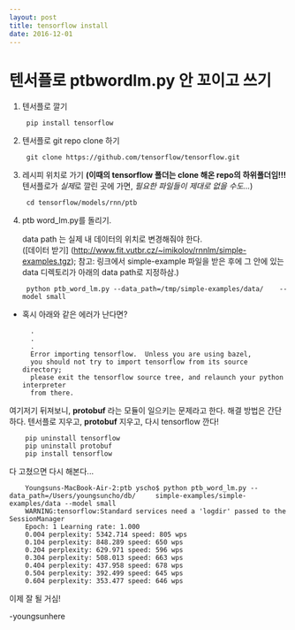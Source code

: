 ```yaml
---
layout: post
title: tensorflow install
date: 2016-12-01
---
```



# 텐서플로 ptbwordlm.py 안 꼬이고 쓰기



1. 텐서플로 깔기


		pip install tensorflow


2. 텐서플로 git repo clone 하기

		git clone https://github.com/tensorflow/tensorflow.git
		
3. 레시피 위치로 가기 **(이때의 tensorflow 폴더는 clone 해온 repo의 하위폴더임!!!** 텐서플로가 *실제*로 깔린 곳에 가면, *필요한 파일들이 제대로 없을 수도...*)
	

		cd tensorflow/models/rnn/ptb
		

4. ptb word_lm.py를 돌리기. 
	
	data path 는 실제 내 데이터의 위치로 변경해줘야 한다.  
	([데이터 받기] (http://www.fit.vutbr.cz/~imikolov/rnnlm/simple-examples.tgz); 참고: 링크에서 simple-example 파일을 받은 후에 그 안에 있는 data 디렉토리가 아래의 data path로 지정하삼.)
 
		python ptb_word_lm.py --data_path=/tmp/simple-examples/data/ 	--model small

- 혹시 아래와 같은 에러가 난다면?


		.
		.
		.
		Error importing tensorflow.  Unless you are using bazel,
		you should not try to import tensorflow from its source directory;
		please exit the tensorflow source tree, and relaunch your python interpreter
		from there.
		
 여기저기 뒤져보니, **protobuf** 라는 모듈이 일으키는 문제라고 한다. 해결 방법은 간단하다. 텐서플로 지우고, **protobuf** 지우고, 다시 tensorflow 깐다!
		
		pip uninstall tensorflow
		pip uninstall protobuf
		pip install tensorflow
		

다 고쳤으면 다시 해본다...
	
		Youngsuns-MacBook-Air-2:ptb yscho$ python ptb_word_lm.py --data_path=/Users/youngsuncho/db/		simple-examples/simple-examples/data --model small
		WARNING:tensorflow:Standard services need a 'logdir' passed to the SessionManager
		Epoch: 1 Learning rate: 1.000
		0.004 perplexity: 5342.714 speed: 805 wps
		0.104 perplexity: 848.289 speed: 650 wps
		0.204 perplexity: 629.971 speed: 596 wps
		0.304 perplexity: 508.013 speed: 663 wps
		0.404 perplexity: 437.958 speed: 678 wps
		0.504 perplexity: 392.499 speed: 645 wps
		0.604 perplexity: 353.477 speed: 646 wps

이제 잘 될 거심!

-youngsunhere
	
	
	